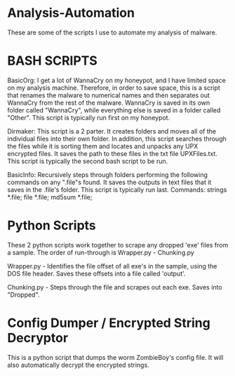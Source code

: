 # Analysis-Automation
These are some of the scripts I use to automate my analysis of malware.

# BASH SCRIPTS

BasicOrg: I get a lot of WannaCry on my honeypot, and I have limited space on my analysis machine.  Therefore, in order to save space, this is a script that renames the malware to numerical names and then separates out WannaCry from the rest of the malware.  WannaCry is saved in its own folder called "WannaCry", while everything else is saved in a folder called "Other".  This script is typically run first on my honeypot.

Dirmaker: This script is a 2 parter. It creates folders and moves all of the individual files into their own folder.  In addition, this script searches through the files while it is sorting them and locates and unpacks any UPX encrypted files.  It saves the path to these files in the txt file UPXFiles.txt.  This script is typically the second bash script to be run.

BasicInfo: Recursively steps through folders performing the following commands on any ".file"s found.  It saves the outputs in text files that it saves in the .file's folder.  This script is typically run last.
  Commands:
     strings *.file;
     file *.file;
     md5sum *.file;
     
# Python Scripts
These 2 python scripts work together to scrape any dropped 'exe' files from a sample.  The order of run-through is Wrapper.py - Chunking.py

Wrapper.py - Identifies the file offset of all exe's in the sample, using the DOS file header.  Saves these offsets into a file called 'output'.

Chunking.py - Steps through the file and scrapes out each exe.  Saves into "Dropped".

# Config Dumper / Encrypted String Decryptor
This is a python script that dumps the worm ZombieBoy's config file.  It will also automatically decrypt the encrypted strings.
